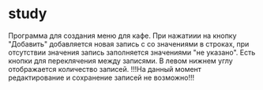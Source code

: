 # study
Программа для создания меню для кафе.
При нажатиии на кнопку "Добавить" добавляется новая запись с со значениями в строках, при отсутствии значения запись заполняется значениями "не указано".
Есть кнопки для переклячения между записями.
В левом нижнем углу отображается количество записей.
!!!На данный момент редактирование и сохранение записей не возможно!!!
